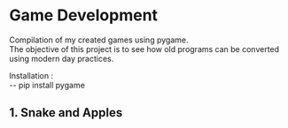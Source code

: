 # Game Development
Compilation of my created games using pygame.<br>
The objective of this project is to see how old programs can be converted using modern day practices.

Installation : <br>
-- pip install pygame<br>

## 1. Snake and Apples
